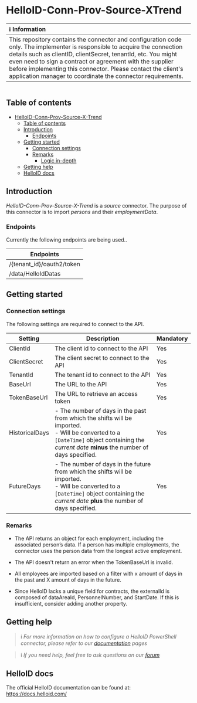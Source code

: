 
# HelloID-Conn-Prov-Source-XTrend


| :information_source: Information                                                                                                                                                                                                                                                                                                                                                       |
| :------------------------------------------------------------------------------------------------------------------------------------------------------------------------------------------------------------------------------------------------------------------------------------------------------------------------------------------------------------------------------------- |
| This repository contains the connector and configuration code only. The implementer is responsible to acquire the connection details such as clientID, clientSecret, tenantId, etc. You might even need to sign a contract or agreement with the supplier before implementing this connector. Please contact the client's application manager to coordinate the connector requirements. |

<p align="center">
  <img src="">
</p>

## Table of contents

- [HelloID-Conn-Prov-Source-X-Trend](#HelloID-Conn-Prov-Source-X-Trend)
  - [Table of contents](#table-of-contents)
  - [Introduction](#introduction)
    - [Endpoints](#endpoints)
  - [Getting started](#getting-started)
    - [Connection settings](#connection-settings)
    - [Remarks](#remarks)
      - [Logic in-depth](#logic-in-depth)
  - [Getting help](#getting-help)
  - [HelloID docs](#helloid-docs)

## Introduction

_HelloID-Conn-Prov-Source-X-Trend_ is a _source_ connector. The purpose of this connector is to import _persons_ and their _employmentData_.

### Endpoints

Currently the following endpoints are being used..

| Endpoints                    |
| ---------------------------- |
| /{tenant_id}/oauth2/token    |
| /data/HelloIdDatas           |

## Getting started

### Connection settings

The following settings are required to connect to the API.

| Setting    | Description                                                                            | Mandatory |
| ---------- | -------------------------------------------------------------------------------------- | --------- |
| ClientId     | The client id to connect to the API                                                       | Yes       |
| ClientSecret     | The client secret to connect to the API                                                       | Yes       |
| TenantId    | The tenant id to connect to the API                                                                     | Yes       |
| BaseUrl    | The URL to the API                                                                     | Yes       |
| TokenBaseUrl    | The URL to retrieve an access token                                                                    | Yes       |
| HistoricalDays | - The number of days in the past from which the shifts will be imported.<br> - Will be converted to a `[DateTime]` object containing the _current date_ __minus__ the number of days specified. | Yes       |
| FutureDays | - The number of days in the future from which the shifts will be imported.<br> - Will be converted to a `[DateTime]` object containing the _current date_ __plus__ the number of days specified. | Yes       |

### Remarks
- The API returns an object for each employment, including the associated person’s data. If a person has multiple employments, the connector uses the person data from the longest active employment.

- The API doesn't return an error when the TokenBaseUrl is invalid.

- All employees are imported based on a filter with x amount of days in the past and X amount of days in the future.

- Since HelloID lacks a unique field for contracts, the externalId is composed of dataAreaId, PersonnelNumber, and StartDate. If this is insufficient, consider adding another property.

## Getting help

> ℹ️ _For more information on how to configure a HelloID PowerShell connector, please refer to our [documentation](https://docs.helloid.com/hc/en-us/articles/360012557600-Configure-a-custom-PowerShell-source-system) pages_

> ℹ️ _If you need help, feel free to ask questions on our [forum](https://forum.helloid.com)_

## HelloID docs

The official HelloID documentation can be found at: https://docs.helloid.com/

